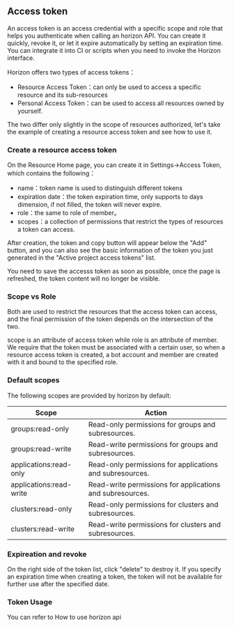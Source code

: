 ## Access token

An access token is an access credential with a specific scope and role that helps you authenticate when calling an horizon API. You can create it quickly, revoke it, or let it expire automatically by setting an expiration time. You can integrate it into CI or scripts when you need to invoke the Horizon interface.

Horizon offers two types of access tokens：

* Resource Access Token：can only be used to access a specific resource and its sub-resources
* Personal Access Token：can be used to access all resources owned by yourself.

The two differ only slightly in the scope of resources authorized, let's take the example of creating a resource access token and see how to use it.

### Create a resource access token

On the Resource Home page, you can create it in Settings->Access Token, which contains the following：

- name：token name is used to distinguish different tokens
- expiration date：the token expiration time, only supports to days dimension, if not filled, the token will never expire.
- role：the same to role of member。
- scopes：a collection of permissions that restrict the types of resources a token can access.

After creation, the token and copy button will appear below the "Add" button, and you can also see the basic information of the token you just generated in the "Active project access tokens" list.

You need to save the accesss token as soon as possible, once the page is refreshed, the token content will no longer be visible.

### Scope vs Role

Both are used to restrict the resources that the access token can access, and the final permission of the token depends on the intersection of the two.

scope is an attribute of access token while role is an attribute of member. We require that the token must be associated with a certain user, so when a resource access token is created, a bot account and member are created with it and bound to the specified role.

### Default scopes

The following scopes are provided by horizon by default:

| Scope                   | Action                                                    |
| ----------------------- | --------------------------------------------------------- |
| groups:read-only        | Read-only permissions for groups and subresources.        |
| groups:read-write       | Read-write permissions for groups and subresources.       |
| applications:read-only  | Read-only permissions for applications and subresources.  |
| applications:read-write | Read-write permissions for applications and subresources. |
| clusters:read-only      | Read-only permissions for clusters and subresources.      |
| clusters:read-write     | Read-write permissions for clusters and subresources.     |

### Expireation and revoke

On the right side of the token list, click "delete" to destroy it. If you specify an expiration time when creating a token, the token will not be available for further use after the specified date.

### Token Usage

You can refer to How to use horizon api
